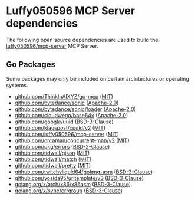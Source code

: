 # Luffy050596 MCP Server dependencies

The following open source dependencies are used to build the [luffy050596/mcp-server][] MCP Server.

## Go Packages

Some packages may only be included on certain architectures or operating systems.


 - [github.com/ThinkInAIXYZ/go-mcp](https://pkg.go.dev/github.com/ThinkInAIXYZ/go-mcp) ([MIT](https://github.com/ThinkInAIXYZ/go-mcp/blob/c93912a812ad/LICENSE))
 - [github.com/bytedance/sonic](https://pkg.go.dev/github.com/bytedance/sonic) ([Apache-2.0](https://github.com/bytedance/sonic/blob/v1.13.2/LICENSE))
 - [github.com/bytedance/sonic/loader](https://pkg.go.dev/github.com/bytedance/sonic/loader) ([Apache-2.0](https://github.com/bytedance/sonic/blob/loader/v0.2.4/loader/LICENSE))
 - [github.com/cloudwego/base64x](https://pkg.go.dev/github.com/cloudwego/base64x) ([Apache-2.0](https://github.com/cloudwego/base64x/blob/v0.1.5/LICENSE))
 - [github.com/google/uuid](https://pkg.go.dev/github.com/google/uuid) ([BSD-3-Clause](https://github.com/google/uuid/blob/v1.6.0/LICENSE))
 - [github.com/klauspost/cpuid/v2](https://pkg.go.dev/github.com/klauspost/cpuid/v2) ([MIT](https://github.com/klauspost/cpuid/blob/v2.0.9/LICENSE))
 - [github.com/luffy050596/mcp-server](https://pkg.go.dev/github.com/luffy050596/mcp-server) ([MIT](https://github.com/luffy050596/mcp-server/blob/HEAD/LICENSE))
 - [github.com/orcaman/concurrent-map/v2](https://pkg.go.dev/github.com/orcaman/concurrent-map/v2) ([MIT](https://github.com/orcaman/concurrent-map/blob/v2.0.1/LICENSE))
 - [github.com/pkg/errors](https://pkg.go.dev/github.com/pkg/errors) ([BSD-2-Clause](https://github.com/pkg/errors/blob/v0.9.1/LICENSE))
 - [github.com/tidwall/gjson](https://pkg.go.dev/github.com/tidwall/gjson) ([MIT](https://github.com/tidwall/gjson/blob/v1.18.0/LICENSE))
 - [github.com/tidwall/match](https://pkg.go.dev/github.com/tidwall/match) ([MIT](https://github.com/tidwall/match/blob/v1.1.1/LICENSE))
 - [github.com/tidwall/pretty](https://pkg.go.dev/github.com/tidwall/pretty) ([MIT](https://github.com/tidwall/pretty/blob/v1.2.0/LICENSE))
 - [github.com/twitchyliquid64/golang-asm](https://pkg.go.dev/github.com/twitchyliquid64/golang-asm) ([BSD-3-Clause](https://github.com/twitchyliquid64/golang-asm/blob/v0.15.1/LICENSE))
 - [github.com/yosida95/uritemplate/v3](https://pkg.go.dev/github.com/yosida95/uritemplate/v3) ([BSD-3-Clause](https://github.com/yosida95/uritemplate/blob/v3.0.2/LICENSE))
 - [golang.org/x/arch/x86/x86asm](https://pkg.go.dev/golang.org/x/arch/x86/x86asm) ([BSD-3-Clause](https://cs.opensource.google/go/x/arch/+/b76863e3:LICENSE))
 - [golang.org/x/sync/errgroup](https://pkg.go.dev/golang.org/x/sync/errgroup) ([BSD-3-Clause](https://cs.opensource.google/go/x/sync/+/v0.12.0:LICENSE))

[luffy050596/mcp-server]: https://github.com/luffy050596/mcp-server
